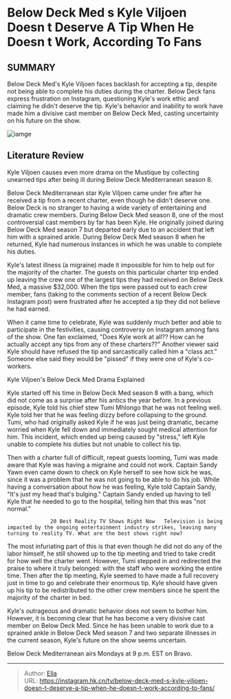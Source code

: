 #  Below Deck Med s Kyle Viljoen Doesn t Deserve A Tip When He Doesn t Work, According To Fans


## SUMMARY 



  Below Deck Med&#39;s Kyle Viljoen faces backlash for accepting a tip, despite not being able to complete his duties during the charter.   Below Deck fans express frustration on Instagram, questioning Kyle&#39;s work ethic and claiming he didn&#39;t deserve the tip.   Kyle&#39;s behavior and inability to work have made him a divisive cast member on Below Deck Med, casting uncertainty on his future on the show.  

![iamge](https://static1.srcdn.com/wordpress/wp-content/uploads/2023/11/below-deck-mediterranean_-8-signs-kyle-viljoen-is-a-nasty-person.jpg)

## Literature Review
Kyle Viljoen causes even more drama on the Mustique by collecting unearned tips after being ill during Below Deck Mediterranean season 8.




Below Deck Mediterranean star Kyle Viljoen came under fire after he received a tip from a recent charter, even though he didn&#39;t deserve one. Below Deck is no stranger to having a wide variety of entertaining and dramatic crew members. During Below Deck Med season 8, one of the most controversial cast members by far has been Kyle. He originally joined during Below Deck Med season 7 but departed early due to an accident that left him with a sprained ankle. During Below Deck Med season 8 when he returned, Kyle had numerous instances in which he was unable to complete his duties.




Kyle&#39;s latest illness (a migraine) made it impossible for him to help out for the majority of the charter. The guests on this particular charter trip ended up leaving the crew one of the largest tips they had received on Below Deck Med, a massive $32,000. When the tips were passed out to each crew member, fans (taking to the comments section of a recent Below Deck Instagram post) were frustrated after he accepted a tip they did not believe he had earned.


 

When it came time to celebrate, Kyle was suddenly much better and able to participate in the festivities, causing controversy on Instagram among fans of the show. One fan exclaimed, &#34;Does Kyle work at all?? How can he actually accept any tips from any of these charters??&#34; Another viewer said Kyle should have refused the tip and sarcastically called him a &#34;class act.&#34; Someone else said they would be &#34;pissed&#34; if they were one of Kyle&#39;s co-workers.





 Kyle Viljoen&#39;s Below Deck Med Drama Explained 
          

Kyle started off his time in Below Deck Med season 8 with a bang, which did not come as a surprise after his antics the year before. In a previous episode, Kyle told his chief stew Tumi Mhlongo that he was not feeling well. Kyle told her that he was feeling dizzy before collapsing to the ground. Tumi, who had originally asked Kyle if he was just being dramatic, became worried when Kyle fell down and immediately sought medical attention for him. This incident, which ended up being caused by &#34;stress,&#34; left Kyle unable to complete his duties but not unable to collect his tip.

Then with a charter full of difficult, repeat guests looming, Tumi was made aware that Kyle was having a migraine and could not work. Captain Sandy Yawn even came down to check on Kyle herself to see how sick he was, since it was a problem that he was not going to be able to do his job. While having a conversation about how he was feeling, Kyle told Captain Sandy, &#34;It&#39;s just my head that&#39;s bulging.&#34; Captain Sandy ended up having to tell Kyle that he needed to go to the hospital, telling him that this was &#34;not normal.&#34;




                  20 Best Reality TV Shows Right Now   Television is being impacted by the ongoing entertainment industry strikes, leaving many turning to reality TV. What are the best shows right now?    

The most infuriating part of this is that even though he did not do any of the labor himself, he still showed up to the tip meeting and tried to take credit for how well the charter went. However, Tumi stepped in and redirected the praise to where it truly belonged: with the staff who were working the entire time. Then after the tip meeting, Kyle seemed to have made a full recovery just in time to go and celebrate their enormous tip. Kyle should have given up his tip to be redistributed to the other crew members since he spent the majority of the charter in bed.

Kyle&#39;s outrageous and dramatic behavior does not seem to bother him. However, it is becoming clear that he has become a very divisive cast member on Below Deck Med. Since he has been unable to work due to a sprained ankle in Below Deck Med season 7 and two separate illnesses in the current season, Kyle&#39;s future on the show seems uncertain.




Below Deck Mediterranean airs Mondays at 9 p.m. EST on Bravo.



---

> Author: [Ella](https://instagram.hk.cn/)  
> URL: https://instagram.hk.cn/tv/below-deck-med-s-kyle-viljoen-doesn-t-deserve-a-tip-when-he-doesn-t-work-according-to-fans/  


